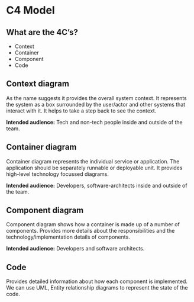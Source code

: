 # C4 Model

## What are the 4C’s?
- Context
- Container
- Component
- Code

## Context diagram
As the name suggests it provides the overall system context. It represents the system as a box surrounded by the user/actor and other systems that interact with it. It helps to take a step back to see the context. 

**Intended audience:** Tech and non-tech people inside and outside of the team.

## Container diagram

Container diagram represents the individual service or application. The application should be separately runnable or deployable unit. It provides high-level technology focussed diagrams.

**Intended audience:** Developers, software-architects inside and outside of the team.

## Component diagram

Component diagram shows how a container is made up of a number of components. Provides more details about the responsibilities and the technology/implementation details of components.

**Intended audience:** Developers and software architects.

## Code

Provides detailed information about how each component is implemented. We can use UML, Entity relationship diagrams to represent the state of the code.
